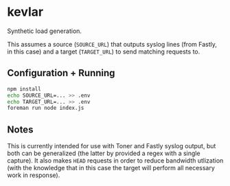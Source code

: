 # kevlar

Synthetic load generation.

This assumes a source (`SOURCE_URL`) that outputs syslog lines (from Fastly, in
this case) and a target (`TARGET_URL`) to send matching requests to.

## Configuration + Running

```bash
npm install
echo SOURCE_URL=... >> .env
echo TARGET_URL=... >> .env
foreman run node index.js
```

## Notes

This is currently intended for use with Toner and Fastly syslog output, but
both can be generalized (the latter by provided a regex with a single capture).
It also makes `HEAD` requests in order to reduce bandwidth utlization (with the
knowledge that in this case the target will perform all necessary work in
response).
